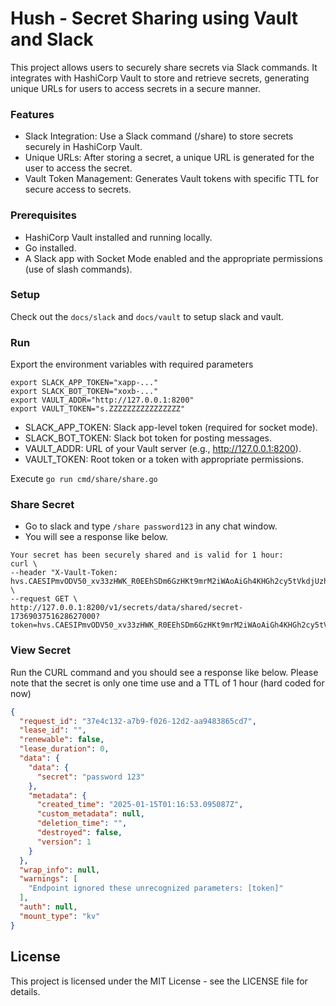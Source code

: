# Hush - Secret Sharing using Vault and Slack
This project allows users to securely share secrets via Slack commands. It integrates with HashiCorp Vault to store and retrieve secrets, generating unique URLs for users to access secrets in a secure manner.

### Features
- Slack Integration: Use a Slack command (/share) to store secrets securely in HashiCorp Vault.
- Unique URLs: After storing a secret, a unique URL is generated for the user to access the secret.
- Vault Token Management: Generates Vault tokens with specific TTL for secure access to secrets.

### Prerequisites
- HashiCorp Vault installed and running locally.
- Go installed.
- A Slack app with Socket Mode enabled and the appropriate permissions (use of slash commands).


### Setup
Check out the `docs/slack` and `docs/vault` to setup slack and vault. 


### Run 
Export the environment variables with required parameters
```
export SLACK_APP_TOKEN="xapp-..."
export SLACK_BOT_TOKEN="xoxb-..."
export VAULT_ADDR="http://127.0.0.1:8200"
export VAULT_TOKEN="s.ZZZZZZZZZZZZZZZZ"
```

- SLACK_APP_TOKEN: Slack app-level token (required for socket mode).
- SLACK_BOT_TOKEN: Slack bot token for posting messages.
- VAULT_ADDR: URL of your Vault server (e.g., http://127.0.0.1:8200).
- VAULT_TOKEN: Root token or a token with appropriate permissions.
  
Execute `go run cmd/share/share.go` 

### Share Secret
- Go to slack and type `/share password123` in any chat window. 
- You will see a response like below. 

```
Your secret has been securely shared and is valid for 1 hour:
curl \
--header "X-Vault-Token: hvs.CAESIPmvODV50_xv33zHWK_R0EEhSDm6GzHKt9mrM2iWAoAiGh4KHGh2cy5tVkdjUzh1eU54YlpHU2VDQUcyYmlPc1Q" \
--request GET \
http://127.0.0.1:8200/v1/secrets/data/shared/secret-1736903751628627000?token=hvs.CAESIPmvODV50_xv33zHWK_R0EEhSDm6GzHKt9mrM2iWAoAiGh4KHGh2cy5tVkdjUzh1eU54YlpHU2VDQUcyYmlPc1Q
```

### View Secret
Run the CURL command and you should see a response like below. Please note that the secret is only one time use and a TTL of 1 hour (hard coded for now)

```json
{
  "request_id": "37e4c132-a7b9-f026-12d2-aa9483865cd7",
  "lease_id": "",
  "renewable": false,
  "lease_duration": 0,
  "data": {
    "data": {
      "secret": "password 123"
    },
    "metadata": {
      "created_time": "2025-01-15T01:16:53.095087Z",
      "custom_metadata": null,
      "deletion_time": "",
      "destroyed": false,
      "version": 1
    }
  },
  "wrap_info": null,
  "warnings": [
    "Endpoint ignored these unrecognized parameters: [token]"
  ],
  "auth": null,
  "mount_type": "kv"
}
```



## License
This project is licensed under the MIT License - see the LICENSE file for details.

